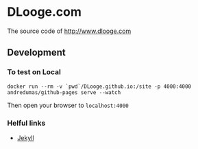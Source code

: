 # DLooge.com
The source code of http://www.dlooge.com

## Development

### To test on Local
```
docker run --rm -v `pwd`/DLooge.github.io:/site -p 4000:4000 andredumas/github-pages serve --watch
```
Then open your browser to `localhost:4000`

### Helful links

* [Jekyll](https://jekyllrb.com/docs/pages/)
